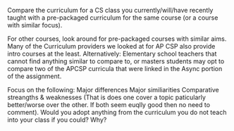 Compare the curriculum for a CS class you currently/will/have recently taught with a pre-packaged curriculum for the same course (or a course with similar focus).


For other courses, look around for pre-packaged courses with similar aims. Many of the Curriculum providers we looked at for AP CSP also provide intro courses at the least.
Alternatively: Elementary school teachers that cannot find anything similar to compare to, or masters students may opt to compare two of the APCSP curricula that were linked in the Async portion of the assignment.

Focus on the following:
Major differences
Major similiarities
Comparative streangths & weaknesses (That is does one cover a topic paticularly better/worse over the other. If both seem euqlly good then no need to comment).
Would you adopt anything from the curriculum you do not teach into your class if you could? Why?
